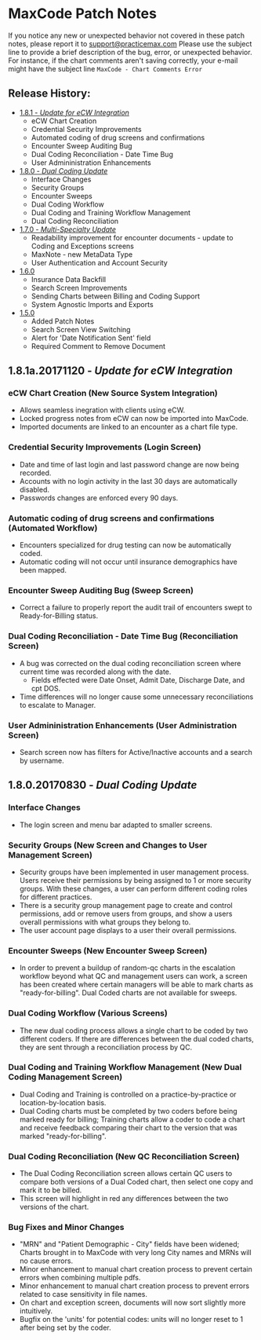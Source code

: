 # MaxCode Patch Notes
If you notice any new or unexpected behavior not covered in these patch notes, please report it to <support@practicemax.com>
Please use the subject line to provide a brief description of the bug, error, or unexpected behavior. For instance, if the chart comments aren't saving correctly, your e-mail might have the subject line ```MaxCode - Chart Comments Error```

## Release History:
- [1.8.1 - *Update for eCW Integration*](#181---update-for-ecw-integration)
    - eCW Chart Creation
    - Credential Security Improvements
    - Automated coding of drug screens and confirmations
    - Encounter Sweep Auditing Bug
    - Dual Coding Reconciliation - Date Time Bug
    - User Admininistration Enhancements
- [1.8.0 - *Dual Coding Update*](#180---dual-coding-update)
    - Interface Changes
    - Security Groups
    - Encounter Sweeps
    - Dual Coding Workflow
    - Dual Coding and Training Workflow Management
    - Dual Coding Reconciliation
- [1.7.0 - *Multi-Specialty Update*](#170---multi-specialty-update)
    - Readability improvement for encounter documents - update to Coding and Exceptions screens
    - MaxNote - new MetaData Type
    - User Authentication and Account Security
- [1.6.0](#160)
    - Insurance Data Backfill
    - Search Screen Improvements
    - Sending Charts between Billing and Coding Support
    - System Agnostic Imports and Exports
- [1.5.0](#150)
    - Added Patch Notes
    - Search Screen View Switching
    - Alert for 'Date Notification Sent' field
    - Required Comment to Remove Document

## 1.8.1a.20171120 - *Update for eCW Integration*
### eCW Chart Creation (New Source System Integration)
- Allows seamless inegration with clients using eCW.
- Locked progress notes from eCW can now be imported into MaxCode.
- Imported documents are linked to an encounter as a chart file type.
### Credential Security Improvements (Login Screen)
- Date and time of last login and last password change are now being recorded.
- Accounts with no login activity in the last 30 days are automatically disabled.
- Passwords changes are enforced every 90 days.
### Automatic coding of drug screens and confirmations (Automated Workflow)
- Encounters specialized for drug testing can now be automatically coded.
- Automatic coding will not occur until insurance demographics have been mapped.
### Encounter Sweep Auditing Bug (Sweep Screen)
- Correct a failure to properly report the audit trail of encounters swept to Ready-for-Billing status.
### Dual Coding Reconciliation - Date Time Bug (Reconciliation Screen)
- A bug was corrected on the dual coding reconciliation screen where current time was recorded along with the date.
    - Fields effected were Date Onset, Admit Date, Discharge Date, and cpt DOS.
- Time differences will no longer cause some unnecessary reconciliations to escalate to Manager.
### User Admininistration Enhancements (User Administration Screen)
- Search screen now has filters for Active/Inactive accounts and a search by username.

## 1.8.0.20170830 - *Dual Coding Update*
### Interface Changes
- The login screen and menu bar adapted to smaller screens.
### Security Groups (New Screen and Changes to User Management Screen)
- Security groups have been implemented in user management process. Users receive their permissions by being assigned to 1 or more security groups. With these changes, a user can perform different coding roles for different practices.
- There is a security group management page to create and control permissions, add or remove users from groups, and show a users overall permissions with what groups they belong to.
- The user account page displays to a user their overall permissions.
### Encounter Sweeps (New Encounter Sweep Screen)
- In order to prevent a buildup of random-qc charts in the escalation workflow beyond what QC and management users can work, a screen has been created where certain managers will be able to mark charts as "ready-for-billing". Dual Coded charts are not available for sweeps.
### Dual Coding Workflow (Various Screens)
- The new dual coding process allows a single chart to be coded by two different coders. If there are differences between the dual coded charts, they are sent through a reconciliation process by QC.
### Dual Coding and Training Workflow Management (New Dual Coding Management Screen)
- Dual Coding and Training is controlled on a practice-by-practice or location-by-location basis.
- Dual Coding charts must be completed by two coders before being marked ready for billing; Training charts allow a coder to code a chart and receive feedback comparing their chart to the version that was marked "ready-for-billing".
### Dual Coding Reconciliation (New QC Reconciliation Screen)
- The Dual Coding Reconciliation screen allows certain QC users to compare both versions of a Dual Coded chart, then select one copy and mark it to be billed.
- This screen will highlight in red any differences between the two versions of the chart.
### Bug Fixes and Minor Changes
- "MRN" and "Patient Demographic - City" fields have been widened; Charts brought in to MaxCode with very long City names and MRNs will no cause errors.
- Minor enhancement to manual chart creation process to prevent certain errors when combining multiple pdfs.
- Minor enhancement to manual chart creation process to prevent errors related to case sensitivity in file names.
- On chart and exception screen, documents will now sort slightly more intuitively.
- Bugfix on the 'units' for potential codes: units will no longer reset to 1 after being set by the coder.